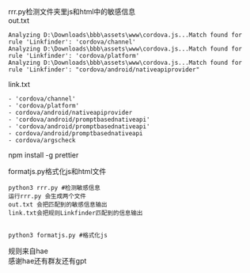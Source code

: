 rrr.py检测文件夹里js和html中的敏感信息  
out.txt

```
Analyzing D:\Downloads\bbb\assets\www\cordova.js...Match found for rule 'Linkfinder': 'cordova/channel'
Analyzing D:\Downloads\bbb\assets\www\cordova.js...Match found for rule 'Linkfinder': 'cordova/platform'
Analyzing D:\Downloads\bbb\assets\www\cordova.js...Match found for rule 'Linkfinder': "cordova/android/nativeapiprovider"
```

link.txt
```
- 'cordova/channel'
- 'cordova/platform'
- cordova/android/nativeapiprovider
- 'cordova/android/promptbasednativeapi'
- 'cordova/android/promptbasednativeapi'
- cordova/android/promptbasednativeapi
- cordova/argscheck
```


npm install -g prettier


formatjs.py格式化js和html文件

```
python3 rrr.py #检测敏感信息
运行rrr.py 会生成两个文件 
out.txt 会把匹配到的敏感信息输出 
link.txt会把规则Linkfinder匹配到的信息输出


python3 formatjs.py #格式化js
```


规则来自hae  
感谢hae还有群友还有gpt  